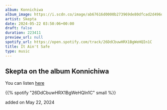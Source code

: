 ```yaml
---
album: Konnichiwa
album_image: https://i.scdn.co/image/ab67616d0000b273969de80dfcad2d496da82410
artist: Skepta
date: 2024-05-22 03:50:06+00:00
draft: false
duration: 223411
preview_url: null
spotify_url: https://open.spotify.com/track/26DdCbuwHRX1BgWeHQIn1C
title: It Ain't Safe
type: music
---
```



## Skepta on the album Konnichiwa

You can listen [here](https://open.spotify.com/track/26DdCbuwHRX1BgWeHQIn1C)

{{% spotify "26DdCbuwHRX1BgWeHQIn1C" small %}}

added on May 22, 2024
